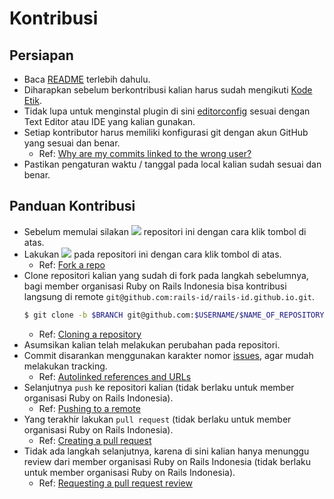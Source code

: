 # Kontribusi

## Persiapan

- Baca [README](README.md) terlebih dahulu.
- Diharapkan sebelum berkontribusi kalian harus sudah mengikuti [Kode Etik](CODE_OF_CONDUCT.md).
- Tidak lupa untuk menginstal plugin di sini [editorconfig](https://editorconfig.org/#download) sesuai dengan Text Editor atau IDE yang kalian gunakan.
- Setiap kontributor harus memiliki konfigurasi git dengan akun GitHub yang sesuai dan benar.
  - Ref: [Why are my commits linked to the wrong user?](https://help.github.com/articles/why-are-my-commits-linked-to-the-wrong-user/)
- Pastikan pengaturan waktu / tanggal pada local kalian sudah sesuai dan benar.

## Panduan Kontribusi

- Sebelum memulai silakan ![](https://img.shields.io/github/stars/rails-id/rails-id.github.io.svg?label=Stars&style=social) repositori ini dengan cara klik tombol di atas.
- Lakukan ![](https://img.shields.io/github/forks/rails-id/rails-id.github.io.svg?label=Fork&style=social) pada repositori ini dengan cara klik tombol di atas.
  - Ref: [Fork a repo](https://help.github.com/articles/fork-a-repo/)
- Clone repositori kalian yang sudah di fork pada langkah sebelumnya, bagi member organisasi Ruby on Rails Indonesia bisa kontribusi langsung di remote `git@github.com:rails-id/rails-id.github.io.git`.
  ``` bash
  $ git clone -b $BRANCH git@github.com:$USERNAME/$NAME_OF_REPOSITORY.git
  ```
  - Ref: [Cloning a repository](https://help.github.com/articles/cloning-a-repository/)
- Asumsikan kalian telah melakukan perubahan pada repositori.
- Commit disarankan menggunakan karakter nomor [issues](https://github.com/rails-id/rails-id.github.io/issues), agar mudah melakukan tracking.
  - Ref: [Autolinked references and URLs](https://help.github.com/articles/autolinked-references-and-urls/)
- Selanjutnya `push` ke repositori kalian (tidak berlaku untuk member organisasi Ruby on Rails Indonesia).
  - Ref: [Pushing to a remote](https://help.github.com/articles/pushing-to-a-remote/)
- Yang terakhir lakukan `pull request` (tidak berlaku untuk member organisasi Ruby on Rails Indonesia).
  - Ref: [Creating a pull request](https://help.github.com/articles/creating-a-pull-request/)
- Tidak ada langkah selanjutnya, karena di sini kalian hanya menunggu review dari member organisasi Ruby on Rails Indonesia (tidak berlaku untuk member organisasi Ruby on Rails Indonesia).
  - Ref: [Requesting a pull request review](https://help.github.com/articles/requesting-a-pull-request-review/)
